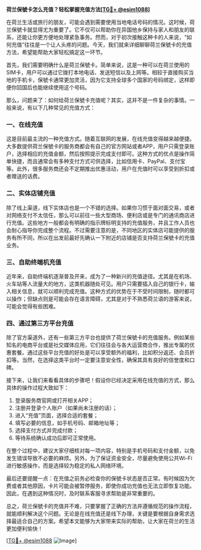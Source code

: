 **荷兰保號卡怎么充值？轻松掌握充值方法[[TG💪+ @esim1088](https://t.me/s/esim1088)]**

在荷兰生活或旅行的朋友，可能会遇到需要使用当地电话号码的情况。这时候，荷兰保號卡就显得尤为重要了。它不仅可以帮助你在异国他乡保持与家人和朋友的联系，还能让你更方便地处理紧急事务。然而，对于初次接触这种卡的人来说，“如何充值”往往是一个让人头疼的问题。今天，我们就来详细聊聊荷兰保號卡的充值方法，希望能帮助大家轻松搞定这一环节。

首先，我们需要明确什么是荷兰保號卡。简单来说，这是一种可以在荷兰使用的SIM卡，用户可以通过它拨打本地电话、发送短信以及上网等。相较于直接购买当地的手机卡，保號卡通常更加灵活，因为它支持全球多个国家的号码绑定，这样即便你回国后也能继续使用这个号码。

那么，问题来了：如何给荷兰保號卡充值呢？其实，这并不是一件复杂的事情。一般来说，有以下几种常见的充值方式：

### 一、在线充值

这是目前最主流的一种充值方式。随着互联网的发展，在线充值变得越来越便捷。大多数提供荷兰保號卡的服务商都会有自己的官方网站或者APP，用户只需登录账户，选择相应的充值金额，然后按照提示完成支付即可。这种方式的优点是操作简单快捷，而且通常会有多种支付方式可供选择，比如信用卡、PayPal、支付宝等。此外，很多服务商还会不定期推出优惠活动，用户在充值时可以享受到折扣或者赠送的话费。

### 二、实体店铺充值

除了线上渠道，线下实体店也是一个不错的选择。如果你习惯于面对面交易，或者对网络支付不太信任，那么可以前往一些大型商场、便利店或是专门的通讯商店进行充值。这些地方一般都会有明确的指示牌标明支持的充值服务，并且工作人员也会耐心指导你完成整个流程。不过需要注意的是，不同地区的实体店可能提供的服务有所不同，所以在出发前最好先确认一下附近的店铺是否支持荷兰保號卡的充值业务。

### 三、自助终端机充值

近年来，自助终端机逐渐普及开来，成为了一种新兴的充值途径。尤其是在机场、火车站等人流量大的地方，这类机器随处可见。用户只需要插入自己的银行卡，输入相关信息，就可以顺利完成充值。这种方式的优势在于不受时间限制，随时都可以操作；但缺点则是可能会存在语言障碍，尤其是对于不熟悉荷兰语的游客来说，可能会觉得有些困难。

### 四、通过第三方平台充值

除了官方渠道外，还有一些第三方平台也提供了荷兰保號卡的充值服务。例如某些知名的电商平台或是社交媒体应用，它们往往会与各大运营商合作，推出专属的优惠套餐。通过这些平台充值的好处是可以享受额外的福利，比如积分返还、会员折扣等。当然，在选择这类平台时一定要注意安全性，确保其具有良好的信誉度和口碑。

接下来，让我们来看看具体的步骤吧！假设你已经决定采用在线充值的方式，那么具体的操作过程大致如下：

1. 登录服务商官网或打开相关APP；
2. 注册并登录个人账户（如果尚未注册的话）；
3. 进入“充值”页面，选择合适的套餐；
4. 填写必要的信息，如手机号码、邮箱地址等；
5. 选择支付方式并完成付款；
6. 等待系统确认成功后即可正常使用。

在整个过程中，建议大家仔细核对每一项内容，特别是手机号码和支付金额，以免发生错误导致不必要的麻烦。另外，为了保证资金安全，尽量避免使用公共Wi-Fi进行敏感操作，而是选择较为稳定的私人网络环境。

最后还要提醒一点：在充值之前务必检查你的保號卡状态是否正常。有时候因为欠费或者其他原因，卡片可能会被暂停服务，即使你成功充值也无法立即恢复功能。因此，在遇到这种情况时，及时联系客服寻求帮助是非常重要的。

总之，荷兰保號卡的充值并不难，只要掌握了正确的方法并遵循规范的操作流程，就能顺利解决这个问题。无论是在线充值还是线下办理，关键是要根据自身需求选择最适合自己的方案。希望本文能够为大家带来实际的帮助，让大家在荷兰的生活更加便利愉快！

[[TG💪+ @esim1088](https://t.me/s/esim1088) ![Image](https://i.postimg.cc/4NQfJmqS/Snipaste-2025-05-13-00-14-12.png)]